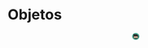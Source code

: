 # Objetos

<center><img src="../imgs/logo.png" alt="Rodrigo Prestes Machado" width="3%" height="3%"></img></center>